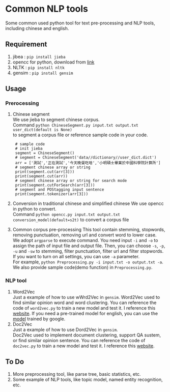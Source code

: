 # Common NLP tools
Some common used python tool for text pre-processing and NLP tools, including chinese and english.

## Requirement
1. jibea : `pip install jieba`
2. opencc for python, download from [link](https://github.com/yichen0831/opencc-python)
3. NLTK : `pip install nltk`
4. gensim : `pip install gensim`

## Usage
### Prerocessing

1. Chinese segment  
	We use jieba to segment chinese corpus.  
	Command `python ChineseSegment.py input.txt output.txt user_dict(default is None)`  
	to segment a corpus file or reference sample code in your code.

		
		# sample code
		# init jieba
		segment = ChineseSegment()
		# segment = ChineseSegment('data//dictionary//user_dict.dict')
		arr = ['測試','正在測試','今天晚餐吃啥','小明碩士畢業於中國科學院計算所']
		# segment chinese array or string
		print(segment.cut(arr[3]))
		print(segment.cut(arr))
		# segment chinese array or string for search mode
		print(segment.cutForSearch(arr[3]))
		# segment and POStagging input sentence
		print(segment.tokenizer(arr[3]))


2. Conversion in traditional chinese and simplified chinese
	We use opencc in python to convert.  
	Command `python opencc.py input.txt output.txt conversion_model(default=s2t)` 
	to convert a corpus file

3. Common corpus pre-processing
	This tool contain stemming, stopwords, removing punctuation, removing url and convert word to lower case.  
	We adopt `argparse` to execute command. You need input `-i` and `-o` to assign the path of input file and output file. Then, you can choose `-s`, `-p`, `-u` and `-sw` to stemming, filter punctuation, filter url and filter stopwords. If you want to turn on all settings, you can use `-a` parameter.  
	For example, `python Preprocessing.py -i input.txt -o output.txt -a`.  
	We also provide sample code(demo function) in `Preprocessing.py`.

### NLP tool
1. Word2Vec  
	Just a example of how to use wWrd2Vec in `gensim`.
	Word2Vec used to find similar opinion word and word clustering.
	You can reference the code of `word2vec.py` to train a new model and test it. I reference this [website](http://zake7749.github.io/2016/08/28/word2vec-with-gensim/).
	If you need a pre-trained model for english, you can use the [model](https://drive.google.com/file/d/0B7XkCwpI5KDYNlNUTTlSS21pQmM/edit) trained by google.
2. Doc2Vec  
	Just a example of how to use Dord2Vec in `gensim`.  
	Doc2Vec used to implement document clustering, support QA sustem, or find similar opinion sentence.
	You can reference the code of `doc2vec.py` to train a new model and test it. I reference this [website](https://radimrehurek.com/gensim/models/doc2vec.html).

## To Do
1. More preprocessing tool, like parse tree, basic statistics, etc.
2. Some example of NLP tools, like topic model, named entity recognition, etc.
